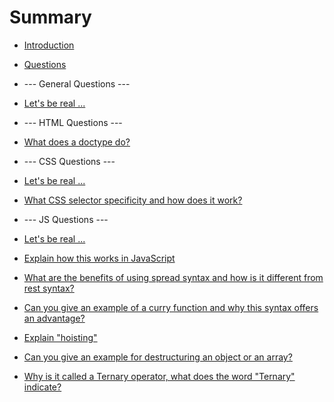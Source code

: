 # Summary

* [Introduction](README.md)
* [Questions](questions.md)



* --- General Questions ---
* [Let's be real ...](general/bereal.md)



* --- HTML Questions ---
* [What does a doctype do?](html/doctype.md)



* --- CSS Questions ---
* [Let's be real ...](css/bereal.md)
* [What CSS selector specificity and how does it work?](css/specificity.md)



* --- JS Questions ---
* [Let's be real ...](js/bereal.md)
* [Explain how this works in JavaScript](js/this.md)
* [What are the benefits of using spread syntax and how is it different from rest syntax?](js/spreadAndRestSyntax.md)
* [Can you give an example of a curry function and why this syntax offers an advantage?](js/curry.md)
* [Explain "hoisting"](js/hoisting.md)
* [Can you give an example for destructuring an object or an array?](js/destructuring.md)
* [Why is it called a Ternary operator, what does the word "Ternary" indicate?](js/ternary.md)
